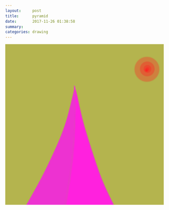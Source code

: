```yaml
---
layout:     post
title:      pyramid
date:       2017-11-26 01:38:58
summary:    
categories: drawing
---
```

![pyramid](/images/diary/pyramid.png ".")
